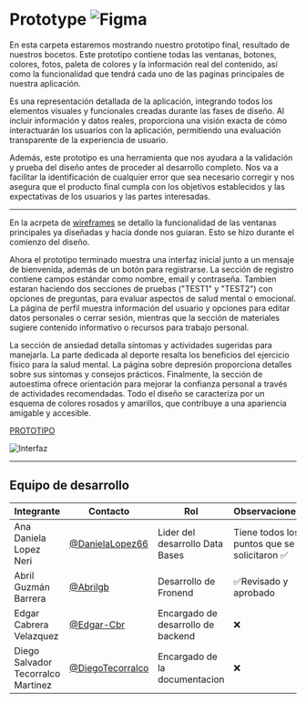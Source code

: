 # Prototype  ![Figma](https://img.shields.io/badge/Figma-F24E1E?style=for-the-badge&logo=figma&logoColor=white)

En esta carpeta estaremos mostrando nuestro prototipo final, resultado de nuestros bocetos. Este prototipo contiene todas las ventanas, botones, colores, fotos, paleta de colores y la información real del contenido, así como la funcionalidad que tendrá cada uno de las paginas principales de nuestra aplicación.

Es una representación detallada de la aplicación, integrando todos los elementos visuales y funcionales creadas durante las fases de diseño. Al incluir información y datos reales, proporciona una visión exacta de cómo interactuarán los usuarios con la aplicación, permitiendo una evaluación transparente de la experiencia de usuario.

Además, este prototipo es una herramienta que nos ayudara a la validación y prueba del diseño antes de proceder al desarrollo completo. Nos va a facilitar la identificación de cualquier error que sea necesario corregir y nos asegura que el producto final cumpla con los objetivos establecidos y las expectativas de los usuarios y las partes interesadas.

---

En la acrpeta de [wireframes](/Documentation/GUI/WireFrames/readme.md) se detallo  la funcionalidad de las ventanas principales ya diseñadas y hacia donde nos guiaran. Esto se hizo durante el comienzo del diseño.

Ahora el prototipo terminado muestra una interfaz inicial junto a un mensaje de bienvenida, además de un botón para registrarse. La sección de registro contiene campos estándar como nombre, email y contraseña.  Tambien estaran haciendo dos secciones de pruebas ("TEST1" y "TEST2") con opciones de preguntas, para evaluar aspectos de salud mental o emocional. La página de perfil muestra información del usuario y opciones para editar datos personales o cerrar sesión, mientras que la sección de materiales sugiere contenido informativo o recursos para trabajo personal.

La sección de ansiedad detalla síntomas y actividades sugeridas para manejarla. La parte dedicada al deporte resalta los beneficios del ejercicio físico para la salud mental. La página sobre depresión proporciona detalles sobre sus síntomas y consejos prácticos. Finalmente, la sección de autoestima ofrece orientación para mejorar la confianza personal a través de actividades recomendadas. Todo el diseño se caracteriza por un esquema de colores rosados y amarillos, que contribuye a una apariencia amigable y accesible.

[PROTOTIPO](/FrontEnd/Assets/prototipo.pdf)

![Interfaz](img.png.png)

---
## Equipo de desarrollo
|Integrante|Contacto|Rol|Observaciones|
|----------|--------|-----------|----------|
|Ana Daniela Lopez Neri|[@DanielaLopez66](https://github.com/DanielaLopez66)| Lider del desarrollo Data Bases| Tiene todos los puntos que se solicitaron ✅|
|Abril Guzmán Barrera|[@Abrilgb](https://github.com/Abrilgb)|Desarrollo de Fronend|✅Revisado y aprobado|
| Edgar Cabrera Velazquez| [@Edgar-Cbr](https://github.com/Edgar-Cbr)| Encargado de desarrollo de backend| ❌ |
|Diego Salvador Tecorralco Martinez| [@DiegoTecorralco](https://github.com/DiegoTecorralco)| Encargado de la documentacion|❌|
